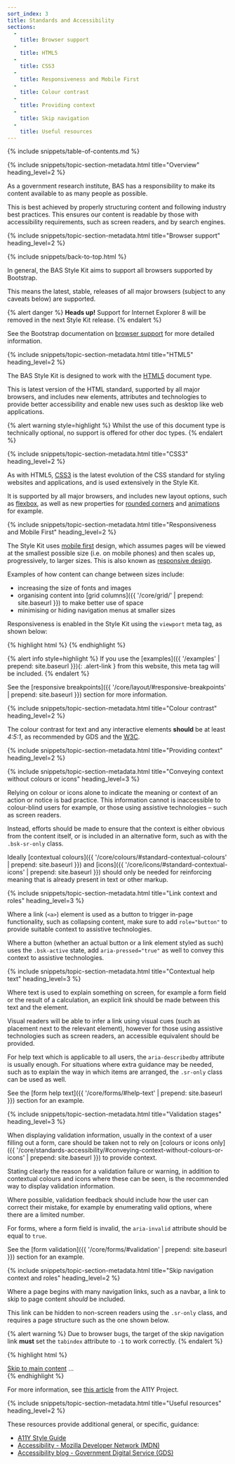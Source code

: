 ```yaml
---
sort_index: 3
title: Standards and Accessibility
sections:
  -
    title: Browser support
  -
    title: HTML5
  -
    title: CSS3
  -
    title: Responsiveness and Mobile First
  -
    title: Colour contrast
  -
    title: Providing context
  -
    title: Skip navigation
  -
    title: Useful resources
---
```


{% include snippets/table-of-contents.md %}

{% include snippets/topic-section-metadata.html
  title="Overview"
  heading_level=2
%}

As a government research institute, BAS has a responsibility to make its content available to as many people as
possible.

This is best achieved by properly structuring content and following industry best practices. This ensures our
content is readable by those with accessibility requirements, such as screen readers, and by search engines.

{% include snippets/topic-section-metadata.html
  title="Browser support"
  heading_level=2
%}

{% include snippets/back-to-top.html %}

In general, the BAS Style Kit aims to support all browsers supported by Bootstrap.

This means the latest, stable, releases of all major browsers (subject to any caveats below) are supported.

{% alert danger %}
**Heads up!** Support for Internet Explorer 8 will be removed in the next Style Kit release.
{% endalert %}

See the Bootstrap documentation on [browser support](http://getbootstrap.com/getting-started/#support)
for more detailed information.

{% include snippets/topic-section-metadata.html
  title="HTML5"
  heading_level=2
%}

The BAS Style Kit is designed to work with the [HTML5](https://developer.mozilla.org/en-US/docs/Web/Guide/HTML/HTML5)
document type.

This is latest version of the HTML standard, supported by all major browsers, and includes new elements,
attributes and technologies to provide better accessibility and enable new uses such as desktop like web applications.

{% alert warning style=highlight %}
Whilst the use of this document type is technically optional, no support is offered for other doc types.
{% endalert %}

{% include snippets/topic-section-metadata.html
  title="CSS3"
  heading_level=2
%}

As with HTML5, [CSS3](https://developer.mozilla.org/en/docs/Web/CSS/CSS3) is the latest evolution of the CSS standard
for styling websites and applications, and is used extensively in the Style Kit.

It is supported by all major browsers, and includes new layout options, such as
[flexbox](https://developer.mozilla.org/en-US/docs/Web/CSS/CSS_Flexible_Box_Layout), as well as new properties
for [rounded corners](https://developer.mozilla.org/en/docs/Web/CSS/border-radius) and
[animations](https://developer.mozilla.org/en/docs/Web/CSS/animation) for example.

{% include snippets/topic-section-metadata.html
  title="Responsiveness and Mobile First"
  heading_level=2
%}

The Style Kit uses [mobile first](https://developer.mozilla.org/en-US/Apps/Progressive/Responsive/Mobile_first)
design, which assumes pages will be viewed at the smallest possible size (i.e. on mobile phones) and then scales up,
progressively, to larger sizes. This is also known as
[responsive design](https://developer.mozilla.org/en-US/docs/Web/Guide/Responsive_design).

Examples of how content can change between sizes include:

* increasing the size of fonts and images
* organising content into [grid columns]({{ '/core/grid/' | prepend: site.baseurl }}) to make better use of space
* minimising or hiding navigation menus at smaller sizes

Responsiveness is enabled in the Style Kit using the `viewport` meta tag, as shown below:

{% highlight html %}
<meta name="viewport" content="width=device-width, initial-scale=1, shrink-to-fit=no">
{% endhighlight %}

{% alert info style=highlight %}
If you use the [examples]({{ '/examples' | prepend: site.baseurl }}){: .alert-link } from this website, this meta tag
will be included.
{% endalert %}

See the [responsive breakpoints]({{ '/core/layout/#responsive-breakpoints' | prepend: site.baseurl }}) section for more
information.

{% include snippets/topic-section-metadata.html
  title="Colour contrast"
  heading_level=2
%}

The colour contrast for text and any interactive elements **should** be at least *4:5:1*, as recommended by GDS and the
[W3C](http://www.w3.org/TR/UNDERSTANDING-WCAG20/visual-audio-contrast-contrast.html).

{% include snippets/topic-section-metadata.html
  title="Providing context"
  heading_level=2
%}

{% include snippets/topic-section-metadata.html
  title="Conveying context without colours or icons"
  heading_level=3
%}

Relying on colour or icons alone to indicate the meaning or context of an action or notice is bad practice. This
information cannot is inaccessible to colour-blind users for example, or those using assistive technologies – such as
screen readers.

Instead, efforts should be made to ensure that the context is either obvious from the content itself, or is included in
an alternative form, such as with the `.bsk-sr-only` class.

Ideally [contextual colours]({{ '/core/colours/#standard-contextual-colours' | prepend: site.baseurl }}) and
[icons]({{ '/core/icons/#standard-contextual-icons' | prepend: site.baseurl }}) should only be needed for reinforcing
meaning that is already present in text or other markup.

{% include snippets/topic-section-metadata.html
  title="Link context and roles"
  heading_level=3
%}

Where a link (<code>&lt;a&gt;</code>) element is used as a button to trigger in-page functionality, such as collapsing
content, make sure to add `role="button"` to provide suitable context to assistive technologies.

Where a button (whether an actual button or a link element styled as such) uses the `.bsk-active` state, add
`aria-pressed="true"` as well to convey this context to assistive technologies.

{% include snippets/topic-section-metadata.html
  title="Contextual help text"
  heading_level=3
%}

Where text is used to explain something on screen, for example a form field or the result of a calculation, an explicit
link should be made between this text and the element.

Visual readers will be able to infer a link using visual cues (such as placement next to the relevant element), however
for those using assistive technologies such as screen readers, an accessible equivalent should be provided.

For help text which is applicable to all users, the `aria-describedby` attribute is usually enough. For situations
where extra guidance may be needed, such as to explain the way in which items are arranged, the `.sr-only` class can be
used as well.

See the [form help text]({{ '/core/forms/#help-text' | prepend: site.baseurl }}) section for an example.

{% include snippets/topic-section-metadata.html
  title="Validation stages"
  heading_level=3
%}

When displaying validation information, usually in the context of a user filling out a form, care should be taken not
to rely on
[colours or icons only]({{ '/core/standards-accessibility/#conveying-context-without-colours-or-icons' | prepend: site.baseurl }})
to provide context.

Stating clearly the reason for a validation failure or warning, in addition to contextual colours and icons where these
can be seen, is the recommended way to display validation information.

Where possible, validation feedback should include how the user can correct their mistake, for example by enumerating
valid options, where there are a limited number.

For forms, where a form field is invalid, the `aria-invalid` attribute should be equal to `true`.

See the [form validation]({{ '/core/forms/#validation' | prepend: site.baseurl }}) section for an example.

{% include snippets/topic-section-metadata.html
  title="Skip navigation context and roles"
  heading_level=2
%}

Where a page begins with many navigation links, such as a navbar, a link to skip to page content *should* be included.

This link can be hidden to non-screen readers using the `.sr-only` class, and requires a page structure such as the one
shown below.

{% alert warning %}
Due to browser bugs, the target of the skip navigation link **must** set the `tabindex` attribute to `-1` to work
correctly.
{% endalert %}

{% highlight html %}
<body>
  <a href="#site-content" class="sr-only sr-only-focusable">Skip to main content</a>
  ...
  <div class="container" id="site-content" tabindex="-1">
    <!-- The main page content -->
  </div>
</body>
{% endhighlight %}

For more information, see [this article](http://a11yproject.com/posts/skip-nav-links/) from the A11Y Project.

{% include snippets/topic-section-metadata.html
  title="Useful resources"
  heading_level=2
%}

These resources provide additional general, or specific, guidance:

* [A11Y Style Guide](http://a11y-style-guide.com/style-guide/)
* [Accessibility - Mozilla Developer Network (MDN)](https://developer.mozilla.org/en-US/docs/Web/Accessibility)
* [Accessibility blog - Government Digital Service (GDS)](https://accessibility.blog.gov.uk/)

